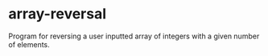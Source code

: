 # array-reversal
Program for reversing a user inputted array of integers with a given number of elements.
